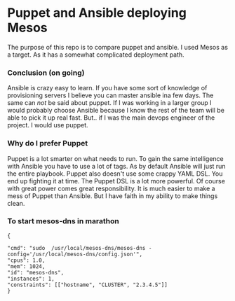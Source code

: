 # Puppet and Ansible deploying Mesos
The purpose of this repo is to compare puppet and ansible. I used Mesos as a target. As it has a somewhat complicated deployment path.

### Conclusion (on going)
Ansible is crazy easy to learn. If you have some sort of knowledge of provisioning servers I believe you can master ansible ina  few days. The same can *not* be said about puppet. If I was working in a larger group I would probably choose Ansible because I know the rest of the team will be able to pick it up real fast. But.. if I was the main devops engineer of the project. I would use puppet.

### Why do I prefer Puppet
Puppet is a lot smarter on what needs to run. To gain the same intelligence with Ansible you have to use a lot of tags. As by default Ansible will just run the entire playbook. Puppet also doesn't use some crappy YAML DSL. You end up fighting it at time. The Puppet DSL is a lot more powerful. Of course with great power comes great responsibility. It is much easier to make a mess of Puppet than Ansible. But I have faith in my ability to make things clean.

### To start mesos-dns in marathon
```
{

"cmd": "sudo  /usr/local/mesos-dns/mesos-dns -config='/usr/local/mesos-dns/config.json'",
"cpus": 1.0, 
"mem": 1024,
"id": "mesos-dns",
"instances": 1,
"constraints": [["hostname", "CLUSTER", "2.3.4.5"]]
}
```

